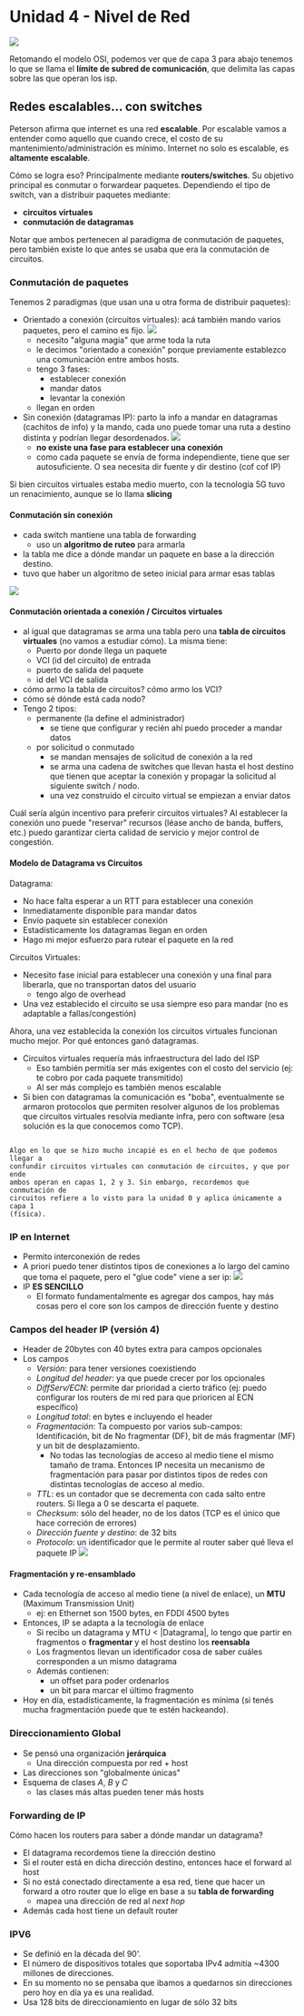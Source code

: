 # Unidad 4 - Nivel de Red

![](./img/osi_isp.png#center)

Retomando el modelo OSI, podemos ver que de capa 3 para abajo tenemos lo que se
llama el **límite de subred de comunicación**, que delimita las capas sobre las
que operan los isp.

## Redes escalables... con switches

Peterson afirma que internet es una red **escalable**. Por escalable vamos a
entender como aquello que cuando crece, el costo de su
mantenimiento/administración es mínimo. Internet no solo es escalable, es
**altamente escalable**.

Cómo se logra eso? Principalmente mediante **routers/switches**. Su objetivo
principal es conmutar o forwardear paquetes. Dependiendo el tipo de switch, van
a distribuir paquetes mediante:

- **circuitos virtuales**
- **conmutación de datagramas**

Notar que ambos pertenecen al paradigma de conmutación de paquetes, pero
también existe lo que antes se usaba que era la conmutación de circuitos.

### Conmutación de paquetes

Tenemos 2 paradigmas (que usan una u otra forma de distribuir paquetes):

- Orientado a conexión (circuitos virtuales): acá también mando varios
  paquetes, pero el camino es fijo. ![](./img/virtual_circuits.png)
    - necesito "alguna magia" que arme toda la ruta
    - le decimos "orientado a conexión" porque previamente establezco una
      comunicación entre ambos hosts.
    - tengo 3 fases:
        - establecer conexión
        - mandar datos
        - levantar la conexión
    - llegan en orden
- Sin conexión (datagramas IP): parto la info a mandar en datagramas (cachitos
  de info) y la mando, cada uno puede tomar una ruta a destino distinta y
  podrían llegar desordenados. ![](./img/datagrams.png)
    - **no existe una fase para establecer una conexión**
    - como cada paquete se envía de forma independiente, tiene que ser
      autosuficiente. O sea necesita dir fuente y dir destino (cof cof IP)
    

Si bien circuitos virtuales estaba medio muerto, con la tecnología 5G tuvo un
renacimiento, aunque se lo llama **slicing**

#### Conmutación sin conexión

- cada switch mantiene una tabla de forwarding
    - uso un **algoritmo de ruteo** para armarla
- la tabla me dice a dónde mandar un paquete en base a la dirección destino.
- tuvo que haber un algoritmo de seteo inicial para armar esas tablas

![](./img/datagram_routing_scheme.png)

#### Conmutación orientada a conexión / Circuitos virtuales

- al igual que datagramas se arma una tabla pero una **tabla de circuitos
  virtuales** (no vamos a estudiar cómo). La misma tiene:
    - Puerto por donde llega un paquete
    - VCI (id del circuito) de entrada
    - puerto de salida del paquete
    - id del VCI de salida
- cómo armo la tabla de circuitos? cómo armo los VCI?
- cómo sé dónde está cada nodo?
- Tengo 2 tipos:
    - permanente (la define el administrador)
        - se tiene que configurar y recién ahí puedo proceder a mandar datos
    - por solicitud o conmutado
        - se mandan mensajes de solicitud de conexión a la red
        - se arma una cadena de switches que llevan hasta el host destino que
          tienen que aceptar la conexión y propagar la solicitud al siguiente
          switch / nodo.
        - una vez construido el circuito virtual se empiezan a enviar datos

Cuál sería algún incentivo para preferir circuitos virtuales? Al establecer la
conexión uno puede "reservar" recursos (léase ancho de banda, buffers, etc.)
puedo garantizar cierta calidad de servicio y mejor control de congestión.

#### Modelo de Datagrama vs Circuitos

Datagrama:

- No hace falta esperar a un RTT para establecer una conexión
- Inmediatamente disponible para mandar datos
- Envío paquete sin establecer conexión
- Estadísticamente los datagramas llegan en orden
- Hago mi mejor esfuerzo para rutear el paquete en la red

Circuitos Virtuales:

- Necesito fase inicial para establecer una conexión y una final para
  liberarla, que no transportan datos del usuario
    - tengo algo de overhead
- Una vez establecido el circuito se usa siempre eso para mandar (no es adaptable a fallas/congestión)

Ahora, una vez establecida la conexión los circuitos virtuales funcionan mucho
mejor. Por qué entonces ganó datagramas.

- Circuitos virtuales requería más infraestructura del lado del ISP
    - Eso también permitía ser más exigentes con el costo del servicio (ej: te
      cobro por cada paquete transmitido)
    - Al ser más complejo es también menos escalable
- Si bien con datagramas la comunicación es "boba", eventualmente se armaron
  protocolos que permiten resolver algunos de los problemas que circuitos
  virtuales resolvía mediante infra, pero con software (esa solución es la que
  conocemos como TCP).

```admonish warning title="Conmutación de circuitos vs. Conmutación de paquetes"

Algo en lo que se hizo mucho incapié es en el hecho de que podemos llegar a
confundir circuitos virtuales con conmutación de circuitos, y que por ende
ambos operan en capas 1, 2 y 3. Sin embargo, recordemos que conmutación de
circuitos refiere a lo visto para la unidad 0 y aplica únicamente a capa 1
(física).

```

### IP en Internet

- Permito interconexión de redes
- A priori puedo tener distintos tipos de conexiones a lo largo del camino que
  toma el paquete, pero el "glue code" viene a ser ip: ![](./img/ip_stack.png)
- IP **ES SENCILLO**
    - El formato fundamentalmente es agregar dos campos, hay más cosas pero el
      core son los campos de dirección fuente y destino

### Campos del header IP (versión 4)

- Header de 20bytes con 40 bytes extra para campos opcionales
- Los campos
    - *Versión*: para tener versiones coexistiendo
    - *Longitud del header*: ya que puede crecer por los opcionales
    - *DiffServ/ECN*: permite dar prioridad a cierto tráfico (ej: puedo
      configurar los routers de mi red para que prioricen al ECN específico)
    - *Longitud total*: en bytes e incluyendo el header
    - *Fragmentación*: Ta compuesto por varios sub-campos: Identificación, bit
      de No fragmentar (DF), bit de más fragmentar (MF) y un bit de
      desplazamiento.
        - No todas las tecnologías de acceso al medio tiene el mismo tamaño de
          trama. Entonces IP necesita un mecanismo de fragmentación para pasar
          por distintos tipos de redes con distintas tecnologías de acceso al
          medio.
    - *TTL*: es un contador que se decrementa con cada salto entre routers. Si
      llega a 0 se descarta el paquete.
    - *Checksum*: sólo del header, no de los datos (TCP es el único que hace
      correción de errores)
    - *Dirección fuente y destino*: de 32 bits
    - *Protocolo*: un identificador que le permite al router saber qué lleva el paquete IP
    ![](./img/ip_protocol_field.png)

#### Fragmentación y re-ensamblado

- Cada tecnología de acceso al medio tiene (a nivel de enlace), un **MTU**
  (Maximum Transmission Unit)
    - ej: en Ethernet son 1500 bytes, en FDDI 4500 bytes
- Entonces, IP se adapta a la tecnología de enlace
    - Si recibo un datagrama y MTU < |Datagrama|, lo tengo que partir en
      fragmentos o **fragmentar** y el host destino los **reensabla**
    - Los fragmentos llevan un identificador cosa de saber cuáles corresponden
      a un mismo datagrama
    - Además contienen:
        - un offset para poder ordenarlos
        - un bit para marcar el último fragmento
- Hoy en día, estadísticamente, la fragmentación es mínima (si tenés mucha
  fragmentación puede que te estén hackeando).

### Direccionamiento Global

- Se pensó una organización **jerárquica**
    - Una dirección compuesta por red + host
- Las direcciones son "globalmente únicas"
- Esquema de clases *A*, *B* y *C*
    - las clases más altas pueden tener más hosts

### Forwarding de IP

Cómo hacen los routers para saber a dónde mandar un datagrama?

- El datagrama recordemos tiene la dirección destino
- Si el router está en dicha dirección destino, entonces hace el forward al
  host
- Si no está conectado directamente a esa red, tiene que hacer un forward a
  otro router que lo elige en base a su **tabla de forwarding**
  - mapea una dirección de red al *next hop*
- Además cada host tiene un default router

### IPV6

- Se definió en la década del 90'.
- El número de dispositivos totales que soportaba IPv4 admitía ~4300 millones de direcciones.
- En su momento no se pensaba que ibamos a quedarnos sin direcciones pero hoy en día ya es una realidad.
- Usa 128 bits de direccionamiento en lugar de sólo 32 bits
